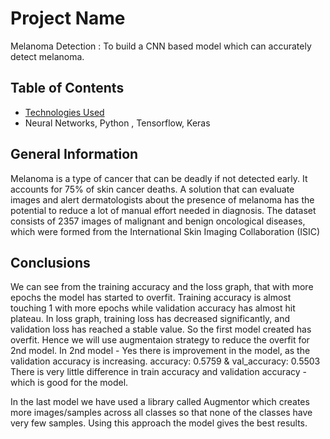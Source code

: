 # Project Name
Melanoma Detection : To build a CNN based model which can accurately detect melanoma.

## Table of Contents
* [Technologies Used](#technologies-used)
* Neural Networks, Python , Tensorflow, Keras


## General Information
Melanoma is a type of cancer that can be deadly if not detected early. 
It accounts for 75% of skin cancer deaths. A solution that can evaluate images and alert 
dermatologists about the presence of melanoma has the potential to reduce a lot of 
manual effort needed in diagnosis.
The dataset consists of 2357 images of malignant and benign oncological diseases, 
which were formed from the International Skin Imaging Collaboration (ISIC)

## Conclusions
We can see from the training accuracy and the loss  graph, that with more epochs the model has started to overfit. 
Training accuracy is almost touching 1 with more epochs while validation accuracy has almost hit plateau. 
In loss graph, training loss has decreased significantly, and validation loss has reached a stable value.
So the first model created has overfit. 
Hence we will use augmentaion strategy to reduce the overfit for 2nd model.
In 2nd model - Yes there is improvement in the model, as the validation accuracy is increasing.
accuracy: 0.5759 & val_accuracy: 0.5503
There is very little difference in train accuracy and validation accuracy - which is good for the model.

In the last model we have used a library called Augmentor which creates more images/samples across all classes so that 
none of the classes have very few samples. Using this approach the model gives the best results.